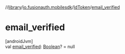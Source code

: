//[library](../../../index.md)/[io.fusionauth.mobilesdk](../index.md)/[IdToken](index.md)/[email_verified](email_verified.md)

# email_verified

[androidJvm]\
val [email_verified](email_verified.md): [Boolean](https://kotlinlang.org/api/latest/jvm/stdlib/kotlin/-boolean/index.html)? = null
